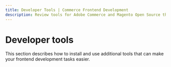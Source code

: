 ```yaml
---
title: Developer Tools | Commerce Frontend Development
description: Review tools for Adobe Commerce and Magento Open Source theme developers.
---
```


# Developer tools

This section describes how to install and use additional tools that can make your frontend development tasks easier.
